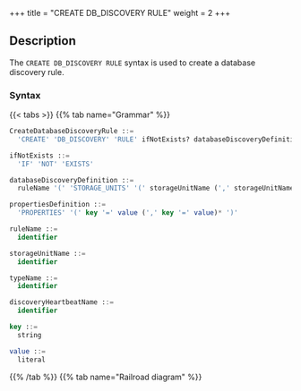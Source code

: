 +++
title = "CREATE DB_DISCOVERY RULE"
weight = 2
+++

## Description

The `CREATE DB_DISCOVERY RULE` syntax is used to create a database discovery rule.

### Syntax

{{< tabs >}}
{{% tab name="Grammar" %}}
```sql
CreateDatabaseDiscoveryRule ::=
  'CREATE' 'DB_DISCOVERY' 'RULE' ifNotExists? databaseDiscoveryDefinition (',' databaseDiscoveryDefinition)*

ifNotExists ::=
  'IF' 'NOT' 'EXISTS'

databaseDiscoveryDefinition ::=
  ruleName '(' 'STORAGE_UNITS' '(' storageUnitName (',' storageUnitName)* ')' ',' 'TYPE' '(' 'NAME' '=' typeName (',' propertiesDefinition)? ')' ',' 'HEARTBEAT' '(' propertiesDefinition ')' ')' 

propertiesDefinition ::=
  'PROPERTIES' '(' key '=' value (',' key '=' value)* ')'

ruleName ::=
  identifier

storageUnitName ::=
  identifier

typeName ::=
  identifier

discoveryHeartbeatName ::=
  identifier

key ::=
  string

value ::=
  literal
```
{{% /tab %}}
{{% tab name="Railroad diagram" %}}
<iframe frameborder="0" name="diagram" id="diagram" width="100%" height="100%"></iframe>
{{% /tab %}}
{{< /tabs >}}

### Supplement

- `discoveryType` specifies the database discovery service type, `ShardingSphere` has built-in support for `MySQL.MGR`;
- Duplicate `ruleName` will not be created;
- `ifNotExists` clause used for avoid `Duplicate db_discovery rule` error.

### Example

- Create database discovery rule

```sql
CREATE DB_DISCOVERY RULE db_discovery_group_0 (
    STORAGE_UNITS(ds_0, ds_1, ds_2),
    TYPE(NAME='MySQL.MGR',PROPERTIES('group-name'='92504d5b-6dec')),
    HEARTBEAT(PROPERTIES('keep-alive-cron'='0/5 * * * * ?'))
);
```

- Create database discovery rule with `ifNotExists` clause

```sql
CREATE DB_DISCOVERY RULE IF NOT EXISTS db_discovery_group_0 (
    STORAGE_UNITS(ds_0, ds_1, ds_2),
    TYPE(NAME='MySQL.MGR',PROPERTIES('group-name'='92504d5b-6dec')),
    HEARTBEAT(PROPERTIES('keep-alive-cron'='0/5 * * * * ?'))
);
```

### Reserved word

`CREATE`, `DB_DISCOVERY`, `RULE`, `STORAGE_UNITS`, `TYPE`, `NAME`, `PROPERTIES`, `HEARTBEAT`

### Related links

- [Reserved word](/en/user-manual/shardingsphere-proxy/distsql/syntax/reserved-word/)
